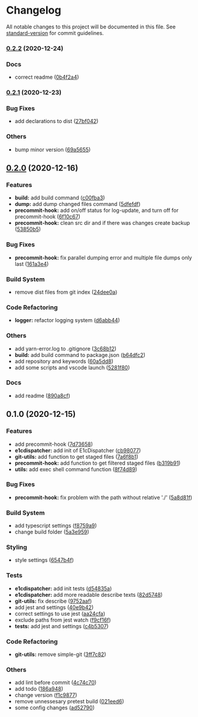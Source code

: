 # Changelog

All notable changes to this project will be documented in this file. See [standard-version](https://github.com/conventional-changelog/standard-version) for commit guidelines.

### [0.2.2](https://github.com/cinex-ru/e1c-repo-tools/compare/v0.2.1...v0.2.2) (2020-12-24)


### Docs

* correct readme ([0b4f2a4](https://github.com/cinex-ru/e1c-repo-tools/commit/0b4f2a4c3783039618d32769950d8b6a79828eb5))

### [0.2.1](https://github.com/cinex-ru/e1c-repo-tools/compare/v0.2.0...v0.2.1) (2020-12-23)


### Bug Fixes

* add declarations to dist ([27bf042](https://github.com/cinex-ru/e1c-repo-tools/commit/27bf042878ac236ed6a5b2b3bc40c512d5839255))


### Others

* bump minor version ([69a5655](https://github.com/cinex-ru/e1c-repo-tools/commit/69a5655e4b20793bc143e9c417bb6d91c7433e47))

## [0.2.0](https://github.com/cinex-ru/e1c-repo-tools/compare/v0.1.1...v0.2.0) (2020-12-16)


### Features

* **build:** add build command ([c00fba3](https://github.com/cinex-ru/e1c-repo-tools/commit/c00fba37b67966fbc2e1886e8388ff06ed38dacf))
* **dump:** add dump changed files command ([5dfefdf](https://github.com/cinex-ru/e1c-repo-tools/commit/5dfefdfc6cf03eed801af9617dfbf899c1c7d5dd))
* **precommit-hook:** add on/off status for log-update, and turn off for precommit-hook ([6f10c67](https://github.com/cinex-ru/e1c-repo-tools/commit/6f10c67e42e9ed3d8e3bd69cdecc3b12ad0b400b))
* **precommit-hook:** clean src dir and if there was changes create backup ([53850b5](https://github.com/cinex-ru/e1c-repo-tools/commit/53850b5af48eebe02d4afbc9a87cd17c6d718946))


### Bug Fixes

* **precommit-hook:** fix parallel dumping error and multiple file dumps only last ([161a3e4](https://github.com/cinex-ru/e1c-repo-tools/commit/161a3e4cc2bdddafe95628d9a06afc92b30d5fb5))


### Build System

* remove dist files from git index ([24dee0a](https://github.com/cinex-ru/e1c-repo-tools/commit/24dee0a8d00ff842f03a7d49e29a2fd259995f5d))


### Code Refactoring

* **logger:** refactor logging system ([d6abb44](https://github.com/cinex-ru/e1c-repo-tools/commit/d6abb444e416c2248d3398befc5443ac27300227))


### Others

* add yarn-error.log to .gitignore ([3c68b12](https://github.com/cinex-ru/e1c-repo-tools/commit/3c68b1228b9d99d2f0b15eef1646746fe4dd5ef4))
* **build:** add build command to package.json ([b64dfc2](https://github.com/cinex-ru/e1c-repo-tools/commit/b64dfc207f0107b017a91a38c31d3c895ae737cb))
* add repository and keywords ([60a5dd8](https://github.com/cinex-ru/e1c-repo-tools/commit/60a5dd8a536681617a5014004af0ad5c398f99aa))
* add some scripts and vscode launch ([5281f80](https://github.com/cinex-ru/e1c-repo-tools/commit/5281f80e8d96211164519929cc886348c9ef4215))


### Docs

* add readme ([890a8cf](https://github.com/cinex-ru/e1c-repo-tools/commit/890a8cfd7dfaf2bb1b46970fd94634234af5609c))

## 0.1.0 (2020-12-15)


### Features

* add precommit-hook ([7d73658](https://github.com/cinex-ru/e1c-repo-tools/commit/7d73658ef88d40c14ee6dd80e4592c2ea8c3e5b3))
* **e1cdispatcher:** add init of E1cDispatcher ([cb98077](https://github.com/cinex-ru/e1c-repo-tools/commit/cb98077f3051627f11fd5925b39eabfffee59f4d))
* **git-utils:** add function to get staged files ([7a6f8b1](https://github.com/cinex-ru/e1c-repo-tools/commit/7a6f8b166375b6eae4ffb1278460c205e57c03bd))
* **precommit-hook:** add function to get filtered staged files ([b319b91](https://github.com/cinex-ru/e1c-repo-tools/commit/b319b917782c1c0b2a991431e62dba243d5a642b))
* **utils:** add exec shell command function ([8f74d89](https://github.com/cinex-ru/e1c-repo-tools/commit/8f74d89d225d01e8c5ed2c587ba14f8006f83bcc))


### Bug Fixes

* **precommit-hook:** fix problem with the path without relative './' ([5a8d81f](https://github.com/cinex-ru/e1c-repo-tools/commit/5a8d81fcf5a89651fef3b656a15d84422cae3e49))


### Build System

* add typescript settings ([f8759a9](https://github.com/cinex-ru/e1c-repo-tools/commit/f8759a94f2a3fbfb5eb39aaeba4f4a7d4944473d))
* change build folder ([5a3e959](https://github.com/cinex-ru/e1c-repo-tools/commit/5a3e959fc5e86521118b114a52a81cec8cf50e75))


### Styling

* style settings ([6547b4f](https://github.com/cinex-ru/e1c-repo-tools/commit/6547b4f528c7be15b8118e9338afab8ce686e841))


### Tests

* **e1cdispatcher:** add init tests ([d54835a](https://github.com/cinex-ru/e1c-repo-tools/commit/d54835add8612f32245046a1adc3814ed4d44f73))
* **e1cdispatcher:** add more readable describe texts ([82d5748](https://github.com/cinex-ru/e1c-repo-tools/commit/82d5748ded1963755e5f28989b7becb2a42f8057))
* **git-utils:** fix describe ([9752aaf](https://github.com/cinex-ru/e1c-repo-tools/commit/9752aaf271dfe8ef744995ae1179b7fa0507146b))
* add jest and settings ([40e9b42](https://github.com/cinex-ru/e1c-repo-tools/commit/40e9b4233abec44a556eda8cbd69612c9b5b7f31))
* correct settings to use jest ([aa24cfa](https://github.com/cinex-ru/e1c-repo-tools/commit/aa24cfa739cbaa91b81e58675fd161d3b135476a))
* exclude paths from jest watch ([f9cf16f](https://github.com/cinex-ru/e1c-repo-tools/commit/f9cf16fec34d2917d6064826274a4870086722f8))
* **tests:** add jest and settings ([c4b5307](https://github.com/cinex-ru/e1c-repo-tools/commit/c4b5307ea4d32f1b0856e443fdd42d34e820da48))


### Code Refactoring

* **git-utils:** remove simple-git ([3ff7c82](https://github.com/cinex-ru/e1c-repo-tools/commit/3ff7c82b18b6b3e92a6fb6436311c18d57c064e3))


### Others

* add lint before commit ([4c74c70](https://github.com/cinex-ru/e1c-repo-tools/commit/4c74c70c5ca9bc0468ba70144e946402b7b30b56))
* add todo ([186a948](https://github.com/cinex-ru/e1c-repo-tools/commit/186a9481b38585db65216f7070395136f05c8604))
* change version ([f1c9877](https://github.com/cinex-ru/e1c-repo-tools/commit/f1c9877fc65da7d2fd6aad784e1913521bfe1ab9))
* remove unnessesary pretest build ([021eed6](https://github.com/cinex-ru/e1c-repo-tools/commit/021eed6ca954bddeca87b2704b5013cdcd5f1034))
* some config changes ([ad52790](https://github.com/cinex-ru/e1c-repo-tools/commit/ad52790108f7198e37c1b17762445ea39ce75798))
